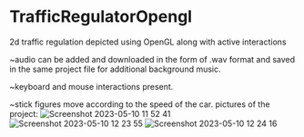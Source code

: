 # TrafficRegulatorOpengl
2d traffic regulation depicted using OpenGL along with active interactions

~audio can be added and downloaded in the form of .wav format and saved in the same project file for additional background music.

~keyboard and mouse interactions present.

~stick figures move according to the speed of the car.
pictures of the project:
![Screenshot 2023-05-10 11 52 41](https://github.com/prashasti27/TrafficRegulatorOpengl/assets/105968908/35c6b9a7-28bd-4742-9dbc-d036a93917e0)
![Screenshot 2023-05-10 12 23 55](https://github.com/prashasti27/TrafficRegulatorOpengl/assets/105968908/10a9268f-4843-4831-8586-5b94d27282ad)
![Screenshot 2023-05-10 12 24 16](https://github.com/prashasti27/TrafficRegulatorOpengl/assets/105968908/d58078d2-9db2-4d9b-b505-21356a62b5a1)


